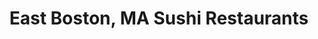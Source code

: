 ---
layout: city
title: East Boston, MA Sushi Restaurants
permalink: /massachusetts/east-boston/
stateAbbr: MA
stateName: Massachusetts
cityName: East Boston
---